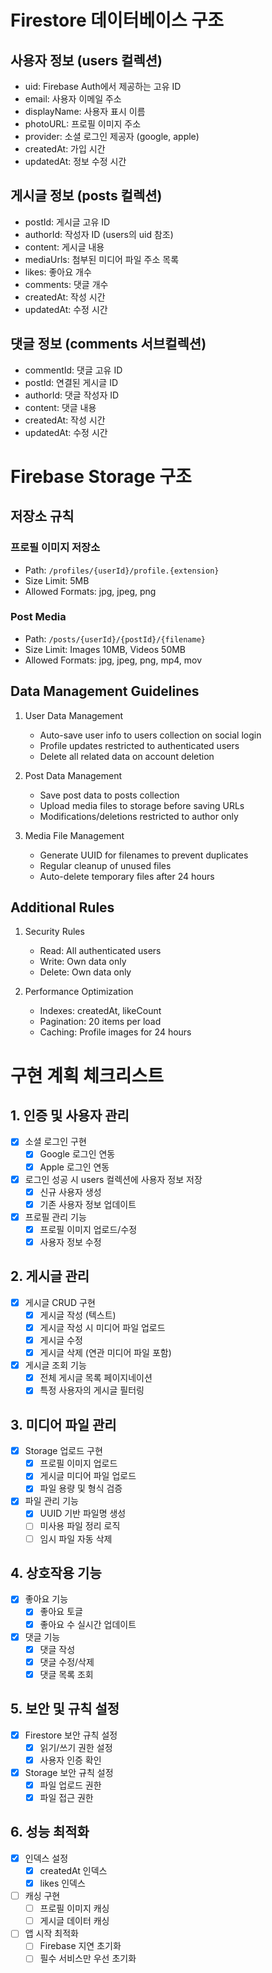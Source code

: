 # Firestore 데이터베이스 구조

## 사용자 정보 (users 컬렉션)

- uid: Firebase Auth에서 제공하는 고유 ID
- email: 사용자 이메일 주소
- displayName: 사용자 표시 이름
- photoURL: 프로필 이미지 주소
- provider: 소셜 로그인 제공자 (google, apple)
- createdAt: 가입 시간
- updatedAt: 정보 수정 시간

## 게시글 정보 (posts 컬렉션)

- postId: 게시글 고유 ID
- authorId: 작성자 ID (users의 uid 참조)
- content: 게시글 내용
- mediaUrls: 첨부된 미디어 파일 주소 목록
- likes: 좋아요 개수
- comments: 댓글 개수
- createdAt: 작성 시간
- updatedAt: 수정 시간

## 댓글 정보 (comments 서브컬렉션)

- commentId: 댓글 고유 ID
- postId: 연결된 게시글 ID
- authorId: 댓글 작성자 ID
- content: 댓글 내용
- createdAt: 작성 시간
- updatedAt: 수정 시간

# Firebase Storage 구조

## 저장소 규칙

### 프로필 이미지 저장소

- Path: `/profiles/{userId}/profile.{extension}`
- Size Limit: 5MB
- Allowed Formats: jpg, jpeg, png

### Post Media

- Path: `/posts/{userId}/{postId}/{filename}`
- Size Limit: Images 10MB, Videos 50MB
- Allowed Formats: jpg, jpeg, png, mp4, mov

## Data Management Guidelines

1. User Data Management

   - Auto-save user info to users collection on social login
   - Profile updates restricted to authenticated users
   - Delete all related data on account deletion

2. Post Data Management

   - Save post data to posts collection
   - Upload media files to storage before saving URLs
   - Modifications/deletions restricted to author only

3. Media File Management
   - Generate UUID for filenames to prevent duplicates
   - Regular cleanup of unused files
   - Auto-delete temporary files after 24 hours

## Additional Rules

1. Security Rules

   - Read: All authenticated users
   - Write: Own data only
   - Delete: Own data only

2. Performance Optimization
   - Indexes: createdAt, likeCount
   - Pagination: 20 items per load
   - Caching: Profile images for 24 hours

# 구현 계획 체크리스트

## 1. 인증 및 사용자 관리

- [x] 소셜 로그인 구현
  - [x] Google 로그인 연동
  - [x] Apple 로그인 연동
- [x] 로그인 성공 시 users 컬렉션에 사용자 정보 저장
  - [x] 신규 사용자 생성
  - [x] 기존 사용자 정보 업데이트
- [x] 프로필 관리 기능
  - [x] 프로필 이미지 업로드/수정
  - [x] 사용자 정보 수정

## 2. 게시글 관리

- [x] 게시글 CRUD 구현
  - [x] 게시글 작성 (텍스트)
  - [x] 게시글 작성 시 미디어 파일 업로드
  - [x] 게시글 수정
  - [x] 게시글 삭제 (연관 미디어 파일 포함)
- [x] 게시글 조회 기능
  - [x] 전체 게시글 목록 페이지네이션
  - [x] 특정 사용자의 게시글 필터링

## 3. 미디어 파일 관리

- [x] Storage 업로드 구현
  - [x] 프로필 이미지 업로드
  - [x] 게시글 미디어 파일 업로드
  - [x] 파일 용량 및 형식 검증
- [x] 파일 관리 기능
  - [x] UUID 기반 파일명 생성
  - [ ] 미사용 파일 정리 로직
  - [ ] 임시 파일 자동 삭제

## 4. 상호작용 기능

- [x] 좋아요 기능
  - [x] 좋아요 토글
  - [x] 좋아요 수 실시간 업데이트
- [x] 댓글 기능
  - [x] 댓글 작성
  - [x] 댓글 수정/삭제
  - [x] 댓글 목록 조회

## 5. 보안 및 규칙 설정

- [x] Firestore 보안 규칙 설정
  - [x] 읽기/쓰기 권한 설정
  - [x] 사용자 인증 확인
- [x] Storage 보안 규칙 설정
  - [x] 파일 업로드 권한
  - [x] 파일 접근 권한

## 6. 성능 최적화

- [x] 인덱스 설정
  - [x] createdAt 인덱스
  - [x] likes 인덱스
- [ ] 캐싱 구현
  - [ ] 프로필 이미지 캐싱
  - [ ] 게시글 데이터 캐싱
- [ ] 앱 시작 최적화
  - [ ] Firebase 지연 초기화
  - [ ] 필수 서비스만 우선 초기화
